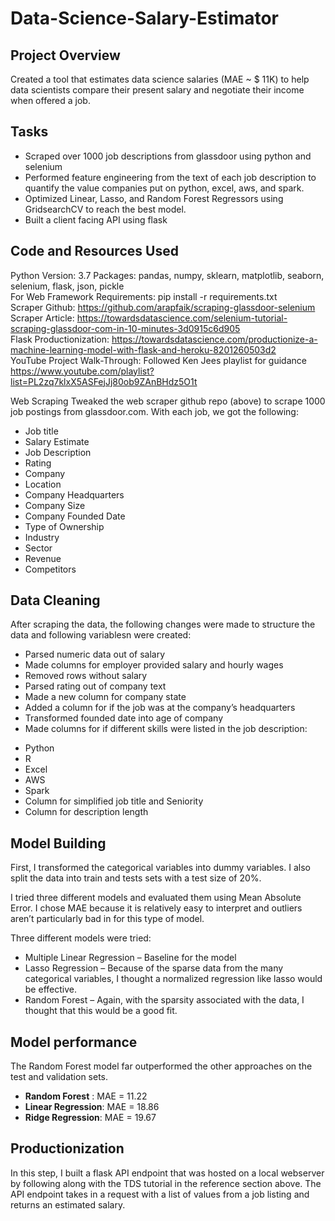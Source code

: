# Data-Science-Salary-Estimator
## Project Overview
Created a tool that estimates data science salaries (MAE ~ $ 11K) to help data scientists compare their present salary and negotiate their income when offered a job.
## Tasks
* Scraped over 1000 job descriptions from glassdoor using python and selenium
* Performed feature engineering from the text of each job description to quantify the value companies put on python, excel, aws, and spark.
* Optimized Linear, Lasso, and Random Forest Regressors using GridsearchCV to reach the best model.
* Built a client facing API using flask
## Code and Resources Used
Python Version: 3.7
Packages: pandas, numpy, sklearn, matplotlib, seaborn, selenium, flask, json, pickle  
For Web Framework Requirements: pip install -r requirements.txt  
Scraper Github: https://github.com/arapfaik/scraping-glassdoor-selenium  
Scraper Article: https://towardsdatascience.com/selenium-tutorial-scraping-glassdoor-com-in-10-minutes-3d0915c6d905  
Flask Productionization: https://towardsdatascience.com/productionize-a-machine-learning-model-with-flask-and-heroku-8201260503d2  
YouTube Project Walk-Through: Followed Ken Jees playlist for guidance  
https://www.youtube.com/playlist?list=PL2zq7klxX5ASFejJj80ob9ZAnBHdz5O1t  

Web Scraping
Tweaked the web scraper github repo (above) to scrape 1000 job postings from glassdoor.com. With each job, we got the following:
- Job title
- Salary Estimate
- Job Description
- Rating
- Company
- Location
- Company Headquarters
- Company Size
- Company Founded Date
- Type of Ownership
- Industry
- Sector
- Revenue
- Competitors

## Data Cleaning
After scraping the data, the following changes were made to structure the data and following variablesn were created:
* Parsed numeric data out of salary
* Made columns for employer provided salary and hourly wages
* Removed rows without salary
* Parsed rating out of company text
* Made a new column for company state
* Added a column for if the job was at the company’s headquarters
* Transformed founded date into age of company
* Made columns for if different skills were listed in the job description:
- Python
- R
- Excel
- AWS
- Spark
- Column for simplified job title and Seniority
- Column for description length

## Model Building
First, I transformed the categorical variables into dummy variables. I also split the data into train and tests sets with a test size of 20%.

I tried three different models and evaluated them using Mean Absolute Error. I chose MAE because it is relatively easy to interpret and outliers aren’t particularly bad in for this type of model.

Three different models were tried:

* Multiple Linear Regression – Baseline for the model
* Lasso Regression – Because of the sparse data from the many categorical variables, I thought a normalized regression like lasso would be effective.
* Random Forest – Again, with the sparsity associated with the data, I thought that this would be a good fit.

## Model performance
The Random Forest model far outperformed the other approaches on the test and validation sets.

- **Random Forest** : MAE = 11.22
- **Linear Regression**: MAE = 18.86
- **Ridge Regression**: MAE = 19.67

## Productionization
In this step, I built a flask API endpoint that was hosted on a local webserver by following along with the TDS tutorial in the reference section above. The API endpoint takes in a request with a list of values from a job listing and returns an estimated salary.
